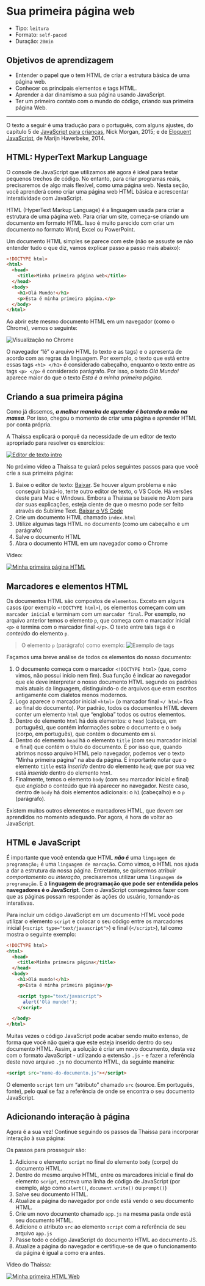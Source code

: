 # Sua primeira página web

- Tipo: `leitura`
- Formato: `self-paced`
- Duração: `20min`

## Objetivos de aprendizagem

- Entender o papel que o tem HTML de criar a estrutura básica de uma página web.
- Conhecer os principais elementos e tags HTML.
- Aprender a dar dinamismo a sua página usando JavaScript.
- Ter um primeiro contato com o mundo do código, criando sua primeira página
  Web.

***

O texto a seguir é uma tradução para o português, com alguns ajustes, do
capítulo 5 de [JavaScript para
crianças](http://pepa.holla.cz/wp-content/uploads/2015/11/JavaScript-for-Kids.pdf),
Nick Morgan, 2015; e de [Eloquent
JavaScript](http://braziljs.github.io/eloquente-javascript/), de Marijn
Haverbeke, 2014.

## HTML: HyperText Markup Language

O console de JavaScript que utilizamos até agora é ideal para testar pequenos
trechos de código. No entanto, para criar programas reais, precisaremos de algo
mais flexível, como uma página web. Nesta seção, você aprenderá como criar uma
página web HTML básica e acrescentar interatividade com JavaScript.

HTML (HyperText Markup Language) é a linguagem usada para criar a estrutura de
uma página web. Para criar um site, começa-se criando um documento em formato
HTML. Isso é muito parecido com criar um documento no formato Word, Excel ou
PowerPoint.

Um documento HTML simples se parece com este (não se assuste se não entender
tudo o que diz, vamos explicar passo a passo mais abaixo):

```html
<!DOCTYPE html>
<html>
  <head>
    <title>Minha primeira página web</title>
  </head>
  <body>
    <h1>Olá Mundo!</h1>
    <p>Esta é minha primeira página.</p>
  </body>
</html>
```

Ao abrir este mesmo documento HTML em um navegador (como o Chrome), vemos o
seguinte:

![Visualização no
Chrome](https://user-images.githubusercontent.com/25912510/37315484-fdd43c6e-2627-11e8-835d-1b7b71a7913b.png)

O navegador “lê” o arquivo HTML (o texto e as tags) e o apresenta de acordo com
as regras da linguagem. Por exemplo, o texto que está entre essas tags
`<h1> </h1>` é considerado cabeçalho, enquanto o texto entre as tags `<p> </p>`
é considerado parágrafo. Por isso, o texto _Olá Mundo!_ aparece maior do que o
texto _Esta é a minha primeira página._

## Criando a sua primeira página

Como já dissemos, _**a melhor maneira de aprender é botando a mão na massa**_.
Por isso, chegou o momento de criar uma página e aprender HTML por conta
própria.

A Thaissa  explicará o porquê da necessidade de um editor de texto apropriado
para resolver os exercícios:

[![Editor de texto
intro](https://i.ytimg.com/vi/3xS2fWWsAdk/0.jpg)](https://youtu.be/3xS2fWWsAdk)

No próximo vídeo a Thaissa te guiará pelos seguintes passos para que você crie a
sua primeira página:

1. Baixe o editor de texto: [Baixar](https://atom.io/). Se houver algum problema
   e não conseguir baixá-lo, tente outro editor de texto, o VS Code. Há versões
   deste para Mac e Windows. Embora a Thaissa se baseie no Atom para dar suas
   explicações, esteja ciente de que o mesmo pode ser feito através do Sublime
   Text. [Baixar o VS Code](https://code.visualstudio.com/Download)
2. Crie um documento HTML chamado `index.html`
3. Utilize algumas tags HTML no documento (como um cabeçalho e um parágrafo)
4. Salve o documento HTML
5. Abra o documento HTML em um navegador como o Chrome

Video:

[![Minha primeira página
HTML](https://i.ytimg.com/vi/uIpfFSQ-b2c/0.jpg)](https://youtu.be/uIpfFSQ-b2c)

## Marcadores e elementos HTML

Os documentos HTML são compostos de `elementos`. Exceto em alguns casos (por
exemplo `<!DOCTYPE html>`), os elementos começam com um `marcador inicial` e
terminam com um `marcador final`. Por exemplo, no arquivo anterior temos o
elemento `p`, que começa com o marcador inicial `<p>` e termina com o marcador
final `</p>`. O texto entre tais tags é o _conteúdo_ do elemento `p`.

> O elemento `p` (parágrafo) como exemplo: ![Exemplo de
> tags](https://user-images.githubusercontent.com/25912510/37315511-1c0f070e-2628-11e8-8935-928fb17d6747.png)

Façamos uma breve análise de todos os elementos do nosso documento:

1. O documento começa com o marcador `<!DOCTYPE html>` (que, como vimos, não
   possui início nem fim). Sua função é indicar ao navegador que ele deve
   interpretar o nosso documento HTML segundo os padrões mais atuais da
   linguagem, distinguindo-o de arquivos que eram escritos antigamente com
   dialetos menos modernos.
2. Logo aparece o marcador inicial `<html>` (o marcador final `</ html>` fica ao
   final do documento). Por padrão, todos os documentos HTML devem conter um
   elemento `html` que “engloba” todos os outros elementos.
3. Dentro do elemento `html` há dois elementos: o `head` (cabeça, em português),
   que contém informações sobre o documento e o `body` (corpo, em português),
   que contém o documento em si.
4. Dentro do elemento `head` há o elemento `title` (com seu marcador inicial e
   final) que contém o título do documento. É por isso que, quando abrimos nosso
   arquivo HTML pelo navegador, podemos ver o texto “Minha primeira página” na
   aba da página. É importante notar que o elemento `title` está _inserido_
   dentro do elemento `head`; que por sua vez está _inserido_ dentro do elemento
   `html`.
5. Finalmente, temos o elemento `body` (com seu marcador inicial e final) que
   _engloba_ o conteúdo que irá aparecer no navegador. Neste caso, dentro de
   `body` há dois elementos adicionais: o `h1` (cabeçalho) e o `p` (parágrafo).

<!--
Una manera de visualizar este concepto de "encapsulado" donde unos elementos
"contienen" a otros es a través de este gráfico:

![HTML Jerarquía](http://apprize.info/javascript/kids/kids.files/image057.jpg)
-->

Existem muitos outros elementos e marcadores HTML, que devem ser aprendidos no
momento adequado. Por agora, é hora de voltar ao JavaScript.

<!-- ## HTML + CSS
Agrega estilos con CSS
-->

## HTML e JavaScript

É importante que você entenda que HTML _**não é**_ uma `linguagem de
programação;` é uma `linguagem de marcação`. Como vimos, o HTML nos ajuda a dar
a estrutura da nossa página. Entretanto, se quisermos atribuir _comportamento_
ou _interação_, precisaremos utilizar uma `linguagem de programação`. E a
**linguagem de programação que pode ser entendida pelos navegadores é o
JavaScript**. Com o JavaScript conseguimos fazer com que as páginas possam
responder às ações do usuário, tornando-as interativas.

Para incluir um código JavaScript em um documento HTML você pode utilizar o
elemento `script` e colocar o seu código entre os marcadores inicial (`<script
type="text/javascript">`) e final (`</script>`), tal como mostra o seguinte
exemplo:

```html
<!DOCTYPE html>
<html>
  <head>
    <title>Minha primeira página</title>
  </head>
  <body>
    <h1>Olá mundo!</h1>
    <p>Esta é minha primeira página</p>

    <script type="text/javascript">
      alert('Olá mundo!');
    </script>

  </body>
</html>
```

Muitas vezes o código JavaScript pode acabar sendo muito extenso, de forma que
você não queira que este esteja inserido dentro do seu documento HTML. Assim, a
solução é criar um novo documento, desta vez com o formato JavaScript -
utilizando a extensão `.js` - e fazer a referência deste novo arquivo `.js` no
documento HTML, da seguinte maneira:

```html
<script src="nome-do-documento.js"></script>
```

O elemento `script` tem um “atributo” chamado `src` (source. Em português,
fonte), pelo qual se faz a referência de onde se encontra o seu documento
JavaScript.

## Adicionando interação à página

Agora é a sua vez! Continue seguindo os passos da Thaissa para incorporar
interação à sua página:

Os passos para prosseguir são:

1. Adicione o elemento `script` no final do elemento `body` (corpo) do documento
   HTML.
2. Dentro do mesmo arquivo HTML, entre os marcadores inicial e final do elemento
   `script`, escreva uma linha de código de JavaScript (por exemplo, algo como
   `alert()`, `document.write()` ou `prompt()`)
3. Salve seu documento HTML.
4. Atualize a página do navegador por onde está vendo o seu documento HTML.
5. Crie um novo documento chamado `app.js` na mesma pasta onde está seu
   documento HTML.
6. Adicione o atributo `src` ao elemento `script` com a referência de seu
   arquivo `app.js`
7. Passe todo o código JavaScript do documento HTML ao documento JS.
8. Atualize a página do navegador e certifique-se de que o funcionamento da
   página é igual a como era antes.

Video do Thaissa:

[![Minha primeira HTML
Web](https://embed-ssl.wistia.com/deliveries/b01097fed7f8868ca3f815a940ab9761551e3d78.jpg?image_play_button_size=2x&amp;image_crop_resized=960x540&amp;image_play_button=1&amp;image_play_button_color=f7b617e0)](https://laboratoria.wistia.com/medias/c7dis0vp80?wvideo=c7dis0vp80)

<!--
## Sube tu página a GitHub Pages

y deplegándola en [GitHub Pages](https://pages.github.com/)
-->
